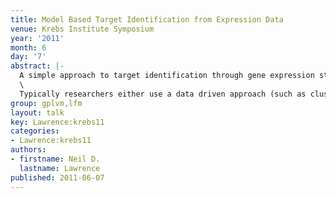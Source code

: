 ```yaml
---
title: Model Based Target Identification from Expression Data
venue: Krebs Institute Symposium
year: '2011'
month: 6
day: '7'
abstract: |-
  A simple approach to target identification through gene expression studies has been to cluster the expression profiles and look for coregulated genes within clusters. Within systems biology mechanistic models of gene expression are typically constructed through differential equations. mRNA’s production is taken to be proportional to transcription factor activity (with the proportionality given by the sensitivity) and the mRNA is assumed to decay at a particular rate. The assumption that coregulated genes have similar profiles is equivalent to assuming both the decay and the sensitivity are high.\
  \
  Typically researchers either use a data driven approach (such as clustering) or a model based approach (such as differential equations). In this talk we advocate hybrid techniques which have aspects of the mechanistic and data driven models. We combine simple differential equation models with Gaussian process priors to make probabilistic models with mechanistic underpinnings. We show applications in target identification from mRNA measurements.
group: gplvm,lfm
layout: talk
key: Lawrence:krebs11
categories:
- Lawrence:krebs11
authors:
- firstname: Neil D.
  lastname: Lawrence
published: 2011-06-07
---
```

